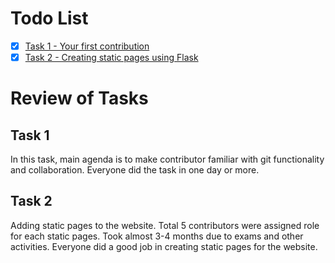 # Todo List

- [x] [Task 1 - Your first contribution](todo1.md)
- [x] [Task 2 - Creating static pages using Flask](todo2.md)

# Review of Tasks

## Task 1
In this task, main agenda is to make contributor familiar with git functionality and collaboration.
Everyone did the task in one day or more.

## Task 2
Adding static pages to the website. Total 5 contributors were assigned role for each static pages.
Took almost 3-4 months due to exams and other activities. Everyone did a good job in creating static pages for the website.